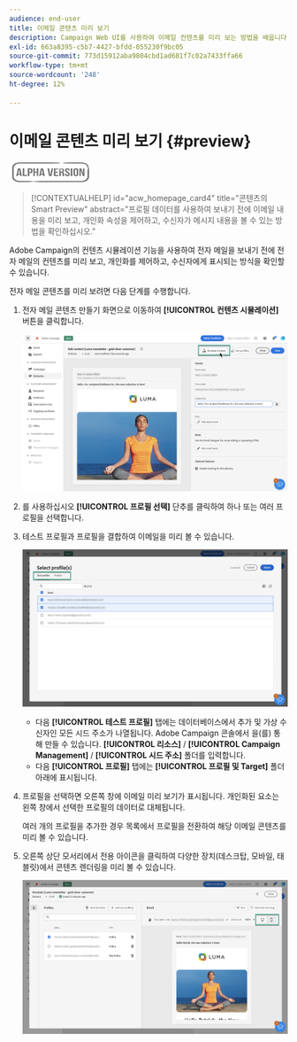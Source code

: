 ```yaml
---
audience: end-user
title: 이메일 콘텐츠 미리 보기
description: Campaign Web UI를 사용하여 이메일 컨텐츠를 미리 보는 방법을 배웁니다
exl-id: 663a8395-c5b7-4427-bfdd-055230f9bc05
source-git-commit: 773d15912aba9804cbd1ad681f7c02a7433ffa66
workflow-type: tm+mt
source-wordcount: '248'
ht-degree: 12%

---
```


# 이메일 콘텐츠 미리 보기 {#preview}

![](../assets/do-not-localize/badge.png)

>[!CONTEXTUALHELP]
>id="acw_homepage_card4"
>title="콘텐츠의 Smart Preview"
>abstract="프로필 데이터를 사용하여 보내기 전에 이메일 내용을 미리 보고, 개인화 속성을 제어하고, 수신자가 메시지 내용을 볼 수 있는 방법을 확인하십시오."

Adobe Campaign의 컨텐츠 시뮬레이션 기능을 사용하여 전자 메일을 보내기 전에 전자 메일의 컨텐츠를 미리 보고, 개인화를 제어하고, 수신자에게 표시되는 방식을 확인할 수 있습니다.

전자 메일 콘텐츠를 미리 보려면 다음 단계를 수행합니다.

1. 전자 메일 콘텐츠 만들기 화면으로 이동하여 **[!UICONTROL 컨텐츠 시뮬레이션]** 버튼을 클릭합니다.

   ![](assets/simulate.png)

1. 를 사용하십시오 **[!UICONTROL 프로필 선택]** 단추를 클릭하여 하나 또는 여러 프로필을 선택합니다.
1. 테스트 프로필과 프로필을 결합하여 이메일을 미리 볼 수 있습니다.

   ![](assets/preview-profile.png)

   * 다음 **[!UICONTROL 테스트 프로필]** 탭에는 데이터베이스에서 추가 및 가상 수신자인 모든 시드 주소가 나열됩니다. Adobe Campaign 콘솔에서 을(를) 통해 만들 수 있습니다. **[!UICONTROL 리소스]** / **[!UICONTROL Campaign Management]** / **[!UICONTROL 시드 주소]** 폴더를 입력합니다.
   * 다음 **[!UICONTROL 프로필]** 탭에는 **[!UICONTROL 프로필 및 Target]** 폴더 아래에 표시됩니다.

1. 프로필을 선택하면 오른쪽 창에 이메일 미리 보기가 표시됩니다. 개인화된 요소는 왼쪽 창에서 선택한 프로필의 데이터로 대체됩니다.

   여러 개의 프로필을 추가한 경우 목록에서 프로필을 전환하여 해당 이메일 콘텐츠를 미리 볼 수 있습니다.

1. 오른쪽 상단 모서리에서 전용 아이콘을 클릭하여 다양한 장치(데스크탑, 모바일, 태블릿)에서 콘텐츠 렌더링을 미리 볼 수 있습니다.

   ![](assets/preview.png)


